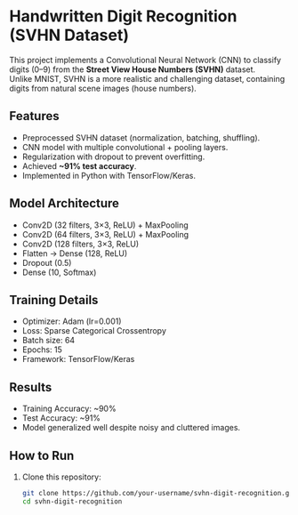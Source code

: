 # Handwritten Digit Recognition (SVHN Dataset)

This project implements a Convolutional Neural Network (CNN) to classify digits (0–9) from the **Street View House Numbers (SVHN)** dataset.  
Unlike MNIST, SVHN is a more realistic and challenging dataset, containing digits from natural scene images (house numbers).

## Features
- Preprocessed SVHN dataset (normalization, batching, shuffling).
- CNN model with multiple convolutional + pooling layers.
- Regularization with dropout to prevent overfitting.
- Achieved **~91% test accuracy**.
- Implemented in Python with TensorFlow/Keras.

## Model Architecture
- Conv2D (32 filters, 3×3, ReLU) + MaxPooling  
- Conv2D (64 filters, 3×3, ReLU) + MaxPooling  
- Conv2D (128 filters, 3×3, ReLU)  
- Flatten → Dense (128, ReLU)  
- Dropout (0.5)  
- Dense (10, Softmax)  

## Training Details
- Optimizer: Adam (lr=0.001)  
- Loss: Sparse Categorical Crossentropy  
- Batch size: 64  
- Epochs: 15  
- Framework: TensorFlow/Keras  


## Results
- Training Accuracy: ~90%  
- Test Accuracy: ~91%  
- Model generalized well despite noisy and cluttered images.


## How to Run
1. Clone this repository:  
   ```bash
   git clone https://github.com/your-username/svhn-digit-recognition.git
   cd svhn-digit-recognition
